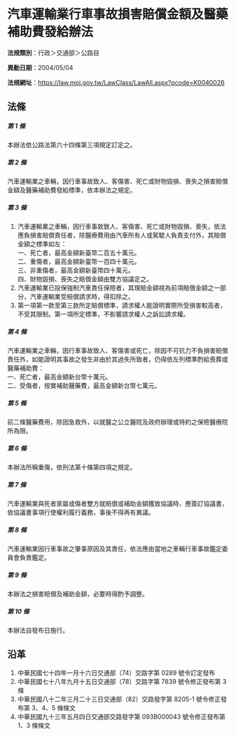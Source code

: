 # 汽車運輸業行車事故損害賠償金額及醫藥補助費發給辦法


**法規類別**：行政＞交通部＞公路目

**異動日期**：2004/05/04  

**法規網址**：https://law.moj.gov.tw/LawClass/LawAll.aspx?pcode=K0040026



## 法條
##### 第 1 條
本辦法依公路法第六十四條第三項規定訂定之。

##### 第 2 條
汽車運輸業之車輛，因行車事故致人、客傷害、死亡或財物毀損、喪失之損害賠償金額及醫藥補助費發給標準，依本辦法之規定。

##### 第 3 條
1. 汽車運輸業之車輛，因行車事故致人、客傷害、死亡或財物毀損、喪失，依法應負損害賠償責任者，除醫療費用由汽車所有人或駕駛人負責支付外，其賠償金額之標準如左：  
一、死亡者，最高金額新臺幣二百五十萬元。  
二、重傷者，最高金額新臺幣一百四十萬元。  
三、非重傷者，最高金額新臺幣四十萬元。  
四、財物毀損、喪失之賠償金額由雙方協議定之。
1. 汽車運輸業已投保強制汽車責任保險者，其理賠金額視為前項賠償金額之一部分，汽車運輸業受賠償請求時，得扣除之。
1. 第一項第一款至第三款所定賠償標準，請求權人能證明實際所受損害較高者，不受其限制。第一項所定標準，不影響請求權人之訴訟請求權。

##### 第 4 條
汽車運輸業之車輛，因行車事故致人、客傷害或死亡，除因不可抗力不負損害賠償責任外，如能證明其事故之發生非由於其過失所致者，仍得依左列標準酌給喪葬或醫藥補助費：  
一、死亡者，最高金額新台幣十萬元。  
二、受傷者，按實補助醫藥費，最高金額新台幣七萬元。

##### 第 5 條
前二條醫藥費用，除因急救外，以就醫之公立醫院及政府辦理或特約之保險醫療院所為限。

##### 第 6 條
本辦法所稱重傷，依刑法第十條第四項之規定。

##### 第 7 條
汽車運輸業與死者家屬或傷者雙方就賠償或補助金額獲致協議時，應簽訂協議書，依協議書事項行使權利履行義務，事後不得再有異議。

##### 第 8 條
汽車運輸業因行車事故之肇事原因及其責任，依法應由當地之車輛行車事故鑑定委員會負責鑑定。

##### 第 9 條
本辦法之損害賠償及補助金額，必要時得酌予調整。

##### 第 10 條
本辦法自發布日施行。

## 沿革
1. 中華民國七十四年一月十六日交通部（74）交路字第 0289 號令訂定發布
1. 中華民國七十八年九月十五日交通部（78）交路字第 7839 號令修正發布第 3  條
1. 中華民國八十二年三月二十三日交通部（82）交路發字第 8205-1 號令修正發布第 3、4、5  條條文
1. 中華民國九十三年五月四日交通部交路發字第 093B000043 號令修正發布第 1、3 條條文

